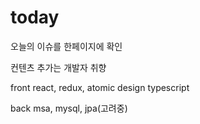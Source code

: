 # today
오늘의 이슈를 한페이지에 확인



컨텐츠 추가는 개발자 취향


front
react, redux, atomic design
typescript


back
msa, mysql, jpa(고려중)
